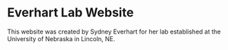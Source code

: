 # Everhart Lab Website

This website was created by Sydney Everhart for her lab established at the University of Nebraska in Lincoln, NE. 